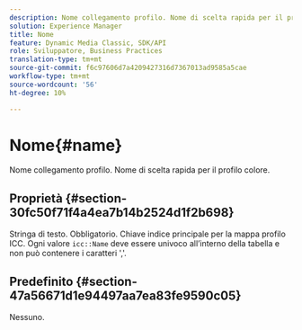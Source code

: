 ```yaml
---
description: Nome collegamento profilo. Nome di scelta rapida per il profilo colore.
solution: Experience Manager
title: Nome
feature: Dynamic Media Classic, SDK/API
role: Sviluppatore, Business Practices
translation-type: tm+mt
source-git-commit: f6c97606d7a4209427316d7367013ad9585a5cae
workflow-type: tm+mt
source-wordcount: '56'
ht-degree: 10%

---
```



# Nome{#name}

Nome collegamento profilo. Nome di scelta rapida per il profilo colore.

## Proprietà {#section-30fc50f71f4a4ea7b14b2524d1f2b698}

Stringa di testo. Obbligatorio. Chiave indice principale per la mappa profilo ICC. Ogni valore `icc::Name` deve essere univoco all’interno della tabella e non può contenere i caratteri &#39;,&#39;.

## Predefinito {#section-47a56671d1e94497aa7ea83fe9590c05}

Nessuno.
